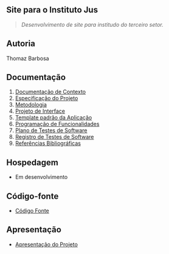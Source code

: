 ## Site para o Instituto Jus
> _Desenvolvimento de site para institudo do terceiro setor._

## Autoria
Thomaz Barbosa

## Documentação
<ol>
<li><a href=""> Documentação de Contexto</a></li>
<li><a href=""> Especificação do Projeto</a></li>
<li><a href=""> Metodologia</a></li>
<li><a href=""> Projeto de Interface</a></li>
<li><a href=""> Template padrão da Aplicação</a></li>
<li><a href=""> Programação de Funcionalidades</a></li>
<li><a href=""> Plano de Testes de Software</a></li>
<li><a href=""> Registro de Testes de Software</a></li>
<li><a href=""> Referências Bibliográficas</a></li>
</ol>

## Hospedagem
* Em desenvolvimento

## Código-fonte
* <a href="">Código Fonte</a>

## Apresentação
* <a href="">Apresentação do Projeto</a>
